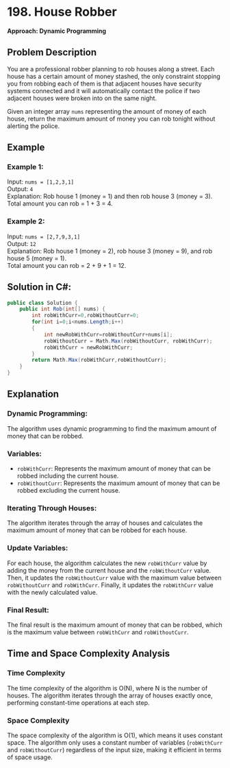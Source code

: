 # 198. House Robber

**Approach: Dynamic Programming**

## Problem Description

You are a professional robber planning to rob houses along a street. Each house has a certain amount of money stashed, the only constraint stopping you from robbing each of them is that adjacent houses have security systems connected and it will automatically contact the police if two adjacent houses were broken into on the same night.

Given an integer array `nums` representing the amount of money of each house, return the maximum amount of money you can rob tonight without alerting the police.

## Example

### Example 1:

Input: `nums = [1,2,3,1]`  
Output: `4`  
Explanation: Rob house 1 (money = 1) and then rob house 3 (money = 3).  
Total amount you can rob = 1 + 3 = 4.

### Example 2:

Input: `nums = [2,7,9,3,1]`  
Output: `12`  
Explanation: Rob house 1 (money = 2), rob house 3 (money = 9), and rob house 5 (money = 1).  
Total amount you can rob = 2 + 9 + 1 = 12.

## Solution in C#:

```csharp
public class Solution {
    public int Rob(int[] nums) {
        int robWithCurr=0,robWithoutCurr=0;
        for(int i=0;i<nums.Length;i++)
        {
            int newRobWithCurr=robWithoutCurr+nums[i];
            robWithoutCurr = Math.Max(robWithoutCurr, robWithCurr);
            robWithCurr = newRobWithCurr;
        }
        return Math.Max(robWithCurr,robWithoutCurr);
    }
}
```

## Explanation

### Dynamic Programming:

The algorithm uses dynamic programming to find the maximum amount of money that can be robbed.

### Variables:

- `robWithCurr`: Represents the maximum amount of money that can be robbed including the current house.
- `robWithoutCurr`: Represents the maximum amount of money that can be robbed excluding the current house.

### Iterating Through Houses:

The algorithm iterates through the array of houses and calculates the maximum amount of money that can be robbed for each house.

### Update Variables:

For each house, the algorithm calculates the new `robWithCurr` value by adding the money from the current house and the `robWithoutCurr` value. Then, it updates the `robWithoutCurr` value with the maximum value between `robWithoutCurr` and `robWithCurr`. Finally, it updates the `robWithCurr` value with the newly calculated value.

### Final Result:

The final result is the maximum amount of money that can be robbed, which is the maximum value between `robWithCurr` and `robWithoutCurr`.

## Time and Space Complexity Analysis

### Time Complexity

The time complexity of the algorithm is O(N), where N is the number of houses. The algorithm iterates through the array of houses exactly once, performing constant-time operations at each step.

### Space Complexity

The space complexity of the algorithm is O(1), which means it uses constant space. The algorithm only uses a constant number of variables (`robWithCurr` and `robWithoutCurr`) regardless of the input size, making it efficient in terms of space usage.
